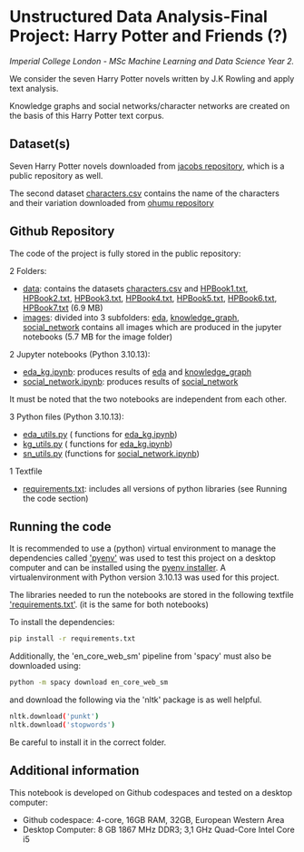 # Unstructured Data Analysis-Final Project: Harry Potter and Friends (?)

_Imperial College London - MSc Machine Learning and Data Science Year 2._

We consider the seven Harry Potter novels written by J.K Rowling and apply text analysis. 

Knowledge graphs and social networks/character networks are created on the basis of this Harry Potter text corpus.

## Dataset(s)

Seven Harry Potter novels downloaded from [jacobs repository](https://github.com/ErikaJacobs/Harry-Potter-Text-Mining/tree/master/Book%20Text), which is a public repository as well.

The second dataset [characters.csv](./data/characters.csv) contains the name of the characters and their variation downloaded from [ohumu repository](https://github.com/ohumu/HarryPotterNetwork/blob/main/characters.csv)

## Github Repository

The code of the project is fully stored in the public repository: 

2 Folders:

- [data](./data/): contains the datasets [characters.csv](./data/characters.csv) and [HPBook1.txt](./data/HPBook1.txt), [HPBook2.txt](./data/HPBook2.txt), [HPBook3.txt](./data/HPBook3.txt), [HPBook4.txt](./data/HPBook4.txt), [HPBook5.txt](./data/HPBook5.txt), [HPBook6.txt](./data/HPBook6.txt), [HPBook7.txt](./data/HPBook7.txt)  (6.9 MB)
- [images](./images/): divided into 3 subfolders:  [eda](./images/eda/),  [knowledge_graph](./images/knowledge_graph/),  [social_network](./images/social_network/) contains all images which are produced in the jupyter notebooks (5.7 MB for the image folder)

2 Jupyter notebooks (Python 3.10.13):

- [eda_kg.ipynb](./eda_kg.ipynb): produces results of [eda](./images/eda/) and [knowledge_graph](./images/knowledge_graph/)
- [social_network.ipynb](./social_network.ipynb): produces results of [social_network](./images/social_network/)

It must be noted that the two notebooks are independent from each other.

3 Python files (Python 3.10.13):

- [eda_utils.py](./eda_utils.py) ( functions for [eda_kg.ipynb](./eda_kg.ipynb))
- [kg_utils.py](./kg_utils.py) ( functions for [eda_kg.ipynb](./eda_kg.ipynb))
- [sn_utils.py](./sn_utils.py) (functions for [social_network.ipynb](./social_network.ipynb))


1 Textfile

- [requirements.txt](./requirements.txt): includes all versions of python libraries (see Running the code section)


## Running the code
It is recommended to use a (python) virtual environment to manage the dependencies called ['pyenv'](https://github.com/pyenv/pyenv) was used to test this project on a desktop computer and can be installed using the [pyenv installer](https://github.com/pyenv/pyenv-installer). A virtualenvironment with Python version 3.10.13 was used for this project.

The libraries needed to run the notebooks are stored in the following textfile ['requirements.txt'](./requirements.txt). (it is the same for both notebooks)

To install the dependencies:

```bash
pip install -r requirements.txt
```
Additionally, the 'en_core_web_sm' pipeline from 'spacy' must also be downloaded using:

```bash
python -m spacy download en_core_web_sm
```

and download the following via the 'nltk' package is as well helpful.

```bash
nltk.download('punkt')
nltk.download('stopwords')
```

Be careful to install it in the correct folder.

## Additional information
This notebook is developed on Github codespaces and tested on a desktop computer:
- Github codespace: 4-core, 16GB RAM, 32GB, European Western Area
- Desktop Computer: 8 GB 1867 MHz DDR3; 3,1 GHz Quad-Core Intel Core i5

